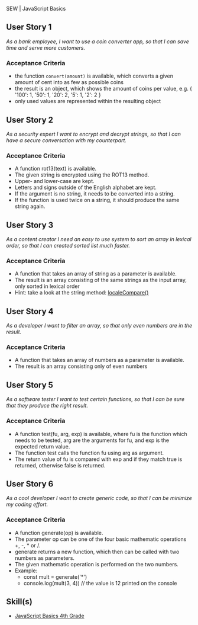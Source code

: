 SEW | JavaScript Basics

## User Story 1
*As a bank employee, I want to use a coin converter app, so that I can save time and serve more customers.*

### Acceptance Criteria
- the function `convert(amount)` is available, which converts a given amount of cent into as few as possible coins
- the result is an object, which shows the amount of coins per value, e.g. { '100': 1, '50': 1, '20': 2, '5': 1, '2': 2 }
- only used values are represented within the resulting object

## User Story 2
*As a security expert I want to encrypt and decrypt strings, so that I can have a secure conversation with my counterpart.*

### Acceptance Criteria
- A function rot13(text) is available.
- The given string is encrypted using the ROT13 method.
- Upper- and lower-case are kept.
- Letters and signs outside of the English alphabet are kept.
- If the argument is no string, it needs to be converted into a string.
- If the function is used twice on a string, it should produce the same string again.

## User Story 3
*As a content creator I need an easy to use system to sort an array in lexical order, so that I can created sorted list much faster.*

### Acceptance Criteria
- A function that takes an array of string as a parameter is available.
- The result is an array consisting of the same strings as the input array, only sorted in lexical order
- Hint: take a look at the string method: [localeCompare()](https://developer.mozilla.org/en-US/docs/Web/JavaScript/Reference/Global_Objects/String/localeCompare)

## User Story 4
*As a developer I want to filter an array, so that only even numbers are in the result.*

### Acceptance Criteria
- A function that takes an array of numbers as a parameter is available.
- The result is an array consisting only of even numbers

## User Story 5
*As a software tester I want to test certain functions, so that I can be sure that they produce the right result.*

### Acceptance Criteria
- A function test(fu, arg, exp) is available, where fu is the function which needs to be tested, arg are the arguments for fu, and exp is the expected return value.
- The function test calls the function fu using arg as argument.
- The return value of fu is compared with exp and if they match true is returned, otherwise false is returned.


## User Story 6
*As a cool developer I want to create generic code, so that I can be minimize my coding effort.*

### Acceptance Criteria
- A function generate(op) is available.
- The parameter op can be one of the four basic mathematic operations +, -, * or /.
- generate returns a new function, which then can be called with two numbers as parameters.
- The given mathematic operation is performed on the two numbers.
- Example:
  - const mult = generate('*')
  - console.log(mult(3, 4)) // the value is 12 printed on the console

## Skill(s)
- [JavaScript Basics 4th Grade](https://my.skilldisplay.eu/en/skill/2993/0)

